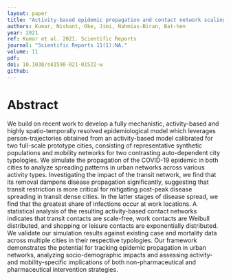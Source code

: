```yaml
---
layout: paper
title: "Activity-based epidemic propagation and contact network scaling in auto-dependent metropolitan areas"
authors: Kumar, Nishant, Oke, Jimi, Nahmias-Biran, Bat-hen
year: 2021
ref: Kumar et al. 2021. Scientific Reports
journal: "Scientific Reports 11(1):NA."
volume: 11
pdf:
doi: 10.1038/s41598-021-01522-w
github:
---
```

# Abstract
We build on recent work to develop a fully mechanistic, activity-based and highly spatio-temporally resolved epidemiological model which leverages person-trajectories obtained from an activity-based model calibrated for two full-scale prototype cities, consisting of representative synthetic populations and mobility networks for two contrasting auto-dependent city typologies. We simulate the propagation of the COVID-19 epidemic in both cities to analyze spreading patterns in urban networks across various activity types. Investigating the impact of the transit network, we find that its removal dampens disease propagation significantly, suggesting that transit restriction is more critical for mitigating post-peak disease spreading in transit dense cities. In the latter stages of disease spread, we find that the greatest share of infections occur at work locations. A statistical analysis of the resulting activity-based contact networks indicates that transit contacts are scale-free, work contacts are Weibull distributed, and shopping or leisure contacts are exponentially distributed. We validate our simulation results against existing case and mortality data across multiple cities in their respective typologies. Our framework demonstrates the potential for tracking epidemic propagation in urban networks, analyzing socio-demographic impacts and assessing activity- and mobility-specific implications of both non-pharmaceutical and pharmaceutical intervention strategies.
